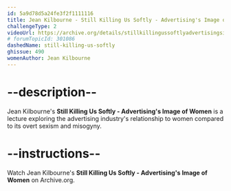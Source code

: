 ```yaml
---
id: 5a9d78d5a24fe3f2f1111116
title: Jean Kilbourne - Still Killing Us Softly - Advertising's Image of Women
challengeType: 2
videoUrl: https://archive.org/details/stillkillingussoftlyadvertisingsimageofwomen
# forumTopicId: 301086
dashedName: still-killing-us-softly
ghissue: 490
womenAuthor: Jean Kilbourne
---
```


# --description--

Jean Kilbourne's __Still Killing Us Softly - Advertising's Image of Women__ is a lecture exploring the advertising industry's relationship to women compared to its overt sexism and misogyny.

# --instructions--

Watch Jean Kilbourne's __Still Killing Us Softly - Advertising's Image of Women__ on Archive.org. 